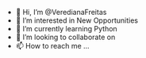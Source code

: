 - 👋 Hi, I’m @VeredianaFreitas
- 👀 I’m interested in New Opportunities
- 🌱 I’m currently learning Python
- 💞️ I’m looking to collaborate on 
- 📫 How to reach me ...

<!---
VeredianaFreitas/VeredianaFreitas is a ✨ special ✨ repository because its `README.md` (this file) appears on your GitHub profile.
You can click the Preview link to take a look at your changes.
--->
